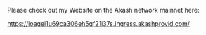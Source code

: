 Please check out my Website on the Akash network mainnet here:

https://ioaqei1u69ca306eh5qf21i37s.ingress.akashprovid.com/
